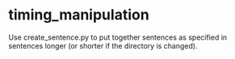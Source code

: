 # timing_manipulation

Use create_sentence.py to put together sentences as specified in sentences longer (or shorter if the directory is changed). 
